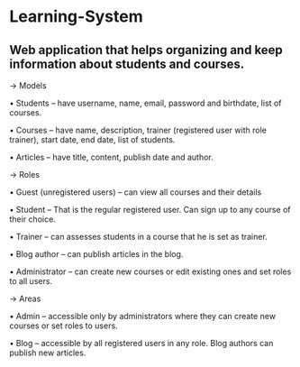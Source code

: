 # Learning-System

## Web application that helps organizing and keep information about students and courses. 

-> Models

•	Students – have username, name, email, password and birthdate, list of courses.

• Courses – have name, description, trainer (registered user with role trainer), start date, end date, list of students.

•	Articles – have title, content, publish date and author.

-> Roles

•	Guest (unregistered users) – can view all courses and their details

•	Student – That is the regular registered user. Can sign up to any course of their choice.

•	Trainer – can assesses students in a course that he is set as trainer.

•	Blog author –  can publish articles in the blog.

•	Administrator – can create new courses or edit existing ones and set roles to all users.

-> Areas

•	Admin – accessible only by administrators where they can create new courses or set roles to users.

•	Blog – accessible by all registered users in any role. Blog authors can publish new articles.
